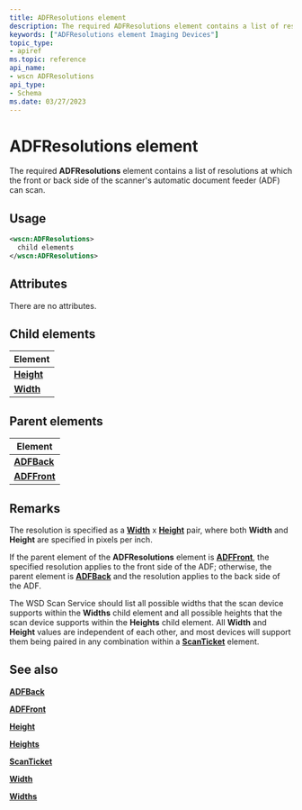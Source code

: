 ```yaml
---
title: ADFResolutions element
description: The required ADFResolutions element contains a list of resolutions at which the front or back side of the scanner's automatic document feeder (ADF) can scan.
keywords: ["ADFResolutions element Imaging Devices"]
topic_type:
- apiref
ms.topic: reference
api_name:
- wscn ADFResolutions
api_type:
- Schema
ms.date: 03/27/2023
---
```


# ADFResolutions element

The required **ADFResolutions** element contains a list of resolutions at which the front or back side of the scanner's automatic document feeder (ADF) can scan.

## Usage

```xml
<wscn:ADFResolutions>
  child elements
</wscn:ADFResolutions>
```

## Attributes

There are no attributes.

## Child elements

| Element |
|--|
| [**Height**](height.md) |
| [**Width**](width.md) |

## Parent elements

| Element |
|--|
| [**ADFBack**](adfback.md) |
| [**ADFFront**](adffront.md) |

## Remarks

The resolution is specified as a [**Width**](width.md) x [**Height**](height.md) pair, where both **Width** and **Height** are specified in pixels per inch.

If the parent element of the **ADFResolutions** element is [**ADFFront**](adffront.md), the specified resolution applies to the front side of the ADF; otherwise, the parent element is [**ADFBack**](adfback.md) and the resolution applies to the back side of the ADF.

The WSD Scan Service should list all possible widths that the scan device supports within the **Widths** child element and all possible heights that the scan device supports within the **Heights** child element. All **Width** and **Height** values are independent of each other, and most devices will support them being paired in any combination within a [**ScanTicket**](scanticket.md) element.

## See also

[**ADFBack**](adfback.md)

[**ADFFront**](adffront.md)

[**Height**](height.md)

[**Heights**](heights.md)

[**ScanTicket**](scanticket.md)

[**Width**](width.md)

[**Widths**](widths.md)
